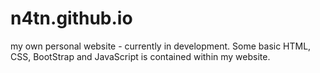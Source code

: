 # n4tn.github.io

my own personal website - currently in development. Some basic HTML, CSS, BootStrap and JavaScript is contained within my website.
